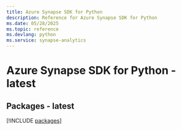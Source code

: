 ```yaml
---
title: Azure Synapse SDK for Python
description: Reference for Azure Synapse SDK for Python
ms.date: 05/28/2025
ms.topic: reference
ms.devlang: python
ms.service: synapse-analytics
---
```

# Azure Synapse SDK for Python - latest
## Packages - latest
[!INCLUDE [packages](synapse-index.md)]